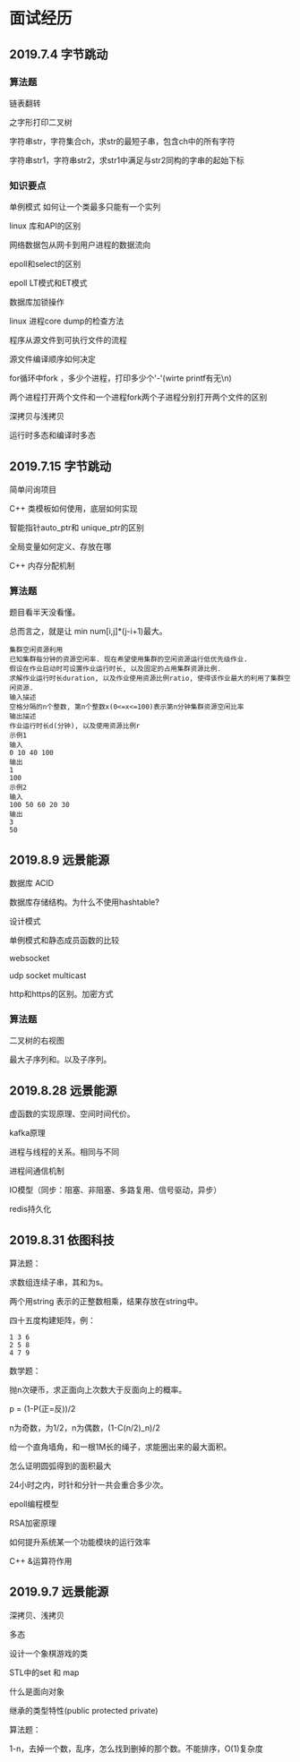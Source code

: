 #  面试经历

## 2019.7.4 字节跳动

### 算法题

链表翻转

之字形打印二叉树

字符串str，字符集合ch，求str的最短子串，包含ch中的所有字符

字符串str1，字符串str2，求str1中满足与str2同构的字串的起始下标

### 知识要点

单例模式 如何让一个类最多只能有一个实列

linux 库和API的区别

网络数据包从网卡到用户进程的数据流向

epoll和select的区别

epoll LT模式和ET模式

数据库加锁操作

linux 进程core dump的检查方法

程序从源文件到可执行文件的流程

源文件编译顺序如何决定

for循环中fork ，多少个进程，打印多少个'-'(wirte printf有无\n)

两个进程打开两个文件和一个进程fork两个子进程分别打开两个文件的区别

深拷贝与浅拷贝

运行时多态和编译时多态

 ## 2019.7.15 字节跳动

简单问询项目

C++ 类模板如何使用，底层如何实现

智能指针auto_ptr和 unique_ptr的区别

全局变量如何定义、存放在哪

C++ 内存分配机制

### 算法题

题目看半天没看懂。

总而言之，就是让 min num[i,j]*(j-i+1)最大。

```text
集群空闲资源利用
已知集群每分钟的资源空闲率. 现在希望使用集群的空闲资源运行低优先级作业. 
假设在作业启动时可设置作业运行时长, 以及固定的占用集群资源比例. 
求解作业运行时长duration, 以及作业使用资源比例ratio, 使得该作业最大的利用了集群空闲资源.
输入描述
空格分隔的n个整数, 第n个整数x(0<=x<=100)表示第n分钟集群资源空闲比率
输出描述
作业运行时长d(分钟), 以及使用资源比例r
示例1
输入
0 10 40 100
输出
1
100
示例2
输入
100 50 60 20 30
输出
3
50
```

## 2019.8.9 远景能源

数据库 ACID

数据库存储结构。为什么不使用hashtable?

设计模式

单例模式和静态成员函数的比较

websocket

udp socket multicast

http和https的区别。加密方式

### 算法题

二叉树的右视图

最大子序列和。以及子序列。

## 2019.8.28 远景能源

虚函数的实现原理、空间时间代价。

kafka原理

进程与线程的关系。相同与不同

进程间通信机制

IO模型（同步：阻塞、非阻塞、多路复用、信号驱动，异步）

redis持久化

## 2019.8.31 依图科技

算法题：

求数组连续子串，其和为s。

两个用string 表示的正整数相乘，结果存放在string中。

四十五度构建矩阵，例：

```
1 3 6
2 5 8
4 7 9
```

数学题：

抛n次硬币，求正面向上次数大于反面向上的概率。

p = (1-P(正=反))/2

n为奇数，为1/2，n为偶数，(1-C(n/2)_n)/2

给一个直角墙角，和一根1M长的绳子，求能圈出来的最大面积。

怎么证明圆弧得到的面积最大

24小时之内，时针和分针一共会重合多少次。

epoll编程模型

RSA加密原理

如何提升系统某一个功能模块的运行效率

C++ &运算符作用

## 2019.9.7 远景能源

深拷贝、浅拷贝

多态

设计一个象棋游戏的类

STL中的set 和 map

什么是面向对象

继承的类型特性(public protected private)

算法题：

1-n，去掉一个数，乱序，怎么找到删掉的那个数。不能排序，O(1)复杂度



